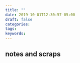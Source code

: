 ```yaml
---
title: ""
date: 2019-10-01T12:30:57-05:00
draft: false
categories:
tags:
keywords:
---
```


notes and scraps
----------



